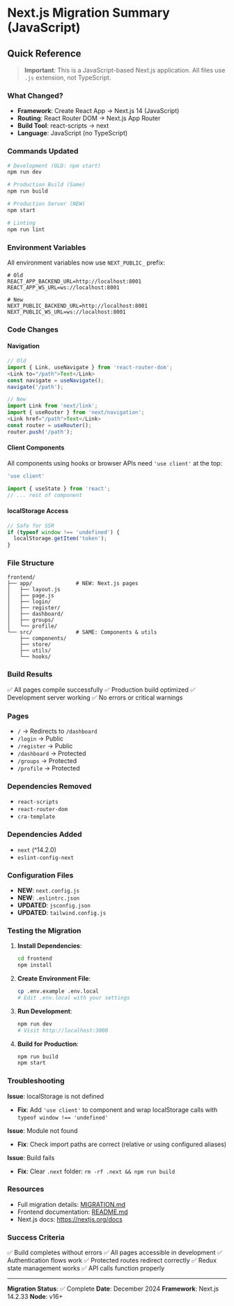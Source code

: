 # Next.js Migration Summary (JavaScript)

## Quick Reference

> **Important**: This is a JavaScript-based Next.js application. All files use `.js` extension, not TypeScript.

### What Changed?
- **Framework**: Create React App → Next.js 14 (JavaScript)
- **Routing**: React Router DOM → Next.js App Router
- **Build Tool**: react-scripts → next
- **Language**: JavaScript (no TypeScript)

### Commands Updated
```bash
# Development (OLD: npm start)
npm run dev

# Production Build (Same)
npm run build

# Production Server (NEW)
npm start

# Linting
npm run lint
```

### Environment Variables
All environment variables now use `NEXT_PUBLIC_` prefix:
```env
# Old
REACT_APP_BACKEND_URL=http://localhost:8001
REACT_APP_WS_URL=ws://localhost:8001

# New
NEXT_PUBLIC_BACKEND_URL=http://localhost:8001
NEXT_PUBLIC_WS_URL=ws://localhost:8001
```

### Code Changes

#### Navigation
```javascript
// Old
import { Link, useNavigate } from 'react-router-dom';
<Link to="/path">Text</Link>
const navigate = useNavigate();
navigate('/path');

// New
import Link from 'next/link';
import { useRouter } from 'next/navigation';
<Link href="/path">Text</Link>
const router = useRouter();
router.push('/path');
```

#### Client Components
All components using hooks or browser APIs need `'use client'` at the top:
```javascript
'use client'

import { useState } from 'react';
// ... rest of component
```

#### localStorage Access
```javascript
// Safe for SSR
if (typeof window !== 'undefined') {
  localStorage.getItem('token');
}
```

### File Structure
```
frontend/
├── app/              # NEW: Next.js pages
│   ├── layout.js
│   ├── page.js
│   ├── login/
│   ├── register/
│   ├── dashboard/
│   ├── groups/
│   └── profile/
└── src/              # SAME: Components & utils
    ├── components/
    ├── store/
    ├── utils/
    └── hooks/
```

### Build Results
✅ All pages compile successfully
✅ Production build optimized
✅ Development server working
✅ No errors or critical warnings

### Pages
- `/` → Redirects to `/dashboard`
- `/login` → Public
- `/register` → Public  
- `/dashboard` → Protected
- `/groups` → Protected
- `/profile` → Protected

### Dependencies Removed
- `react-scripts`
- `react-router-dom`
- `cra-template`

### Dependencies Added
- `next` (^14.2.0)
- `eslint-config-next`

### Configuration Files
- **NEW**: `next.config.js`
- **NEW**: `.eslintrc.json`
- **UPDATED**: `jsconfig.json`
- **UPDATED**: `tailwind.config.js`

### Testing the Migration

1. **Install Dependencies**:
   ```bash
   cd frontend
   npm install
   ```

2. **Create Environment File**:
   ```bash
   cp .env.example .env.local
   # Edit .env.local with your settings
   ```

3. **Run Development**:
   ```bash
   npm run dev
   # Visit http://localhost:3000
   ```

4. **Build for Production**:
   ```bash
   npm run build
   npm start
   ```

### Troubleshooting

**Issue**: localStorage is not defined
- **Fix**: Add `'use client'` to component and wrap localStorage calls with `typeof window !== 'undefined'`

**Issue**: Module not found
- **Fix**: Check import paths are correct (relative or using configured aliases)

**Issue**: Build fails
- **Fix**: Clear `.next` folder: `rm -rf .next && npm run build`

### Resources
- Full migration details: [MIGRATION.md](./MIGRATION.md)
- Frontend documentation: [README.md](./README.md)
- Next.js docs: https://nextjs.org/docs

### Success Criteria
✅ Build completes without errors
✅ All pages accessible in development
✅ Authentication flows work
✅ Protected routes redirect correctly
✅ Redux state management works
✅ API calls function properly

---

**Migration Status**: ✅ Complete
**Date**: December 2024
**Framework**: Next.js 14.2.33
**Node**: v16+
